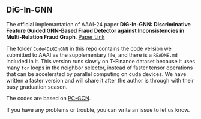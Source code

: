 ## DiG-In-GNN

The official implemantation of AAAI-24 paper **DiG-In-GNN: Discriminative Feature Guided GNN-Based Fraud Detector against Inconsistencies in Multi-Relation Fraud Graph**. [Paper Link](https://ojs.aaai.org/index.php/AAAI/article/view/28785)

The folder `Code4DiGInGNN` in this repo contains the code version we submitted to AAAI as the supplementary file, and there is a `README.md` included in it. This version runs slowly on T-Finance dataset because it uses many `for` loops in the neighbor selector, instead of faster tensor operations that can be accelerated by parallel computing on cuda devices. We have written a faster version and will share it after the author is through with their busy graduation season.

The codes are based on [PC-GCN](https://github.com/PonderLY/PC-GNN).

If you have any problems or trouble, you can write an issue to let us know.
